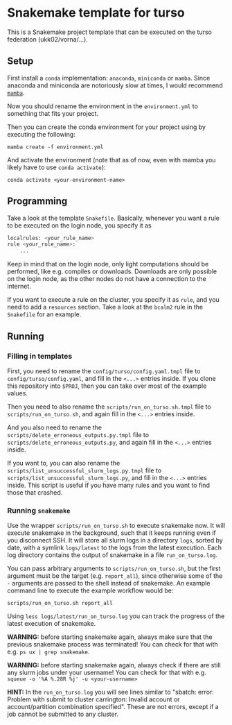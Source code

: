 # Snakemake template for turso

This is a Snakemake project template that can be executed on the turso federation (ukk02/vorna/...).

## Setup

First install a `conda` implementation: `anaconda`, `miniconda` or `mamba`.
Since anaconda and miniconda are notoriously slow at times, I would recommend [`mamba`](https://github.com/conda-forge/miniforge#mambaforge).

Now you should rename the environment in the `environment.yml` to something that fits your project.

Then you can create the conda environment for your project using by executing the following:
```shell
mamba create -f environment.yml
```

And activate the environment (note that as of now, even with mamba you likely have to use `conda activate`):
```shell
conda activate <your-environment-name>
```

## Programming

Take a look at the template `Snakefile`.
Basically, whenever you want a rule to be executed on the login node, you specify it as
```python
localrules: <your_rule_name>
rule <your_rule_name>:
    ...
```
Keep in mind that on the login node, only light computations should be performed, like e.g. compiles or downloads.
Downloads are only possible on the login node, as the other nodes do not have a connection to the internet.

If you want to execute a rule on the cluster, you specify it as `rule`, and you need to add a `resources` section. Take a look at the `bcalm2` rule in the `Snakefile` for an example.

## Running

### Filling in templates

First, you need to rename the `config/turso/config.yaml.tmpl` file to `config/turso/config.yaml`, and fill in the `<...>` entries inside.
If you clone this repository into `$PROJ`, then you can take over most of the example values.

Then you need to also rename the `scripts/run_on_turso.sh.tmpl` file to `scripts/run_on_turso.sh`, and again fill in the `<...>` entries inside.

And you also need to rename the `scripts/delete_erroneous_outputs.py.tmpl` file to `scripts/delete_erroneous_outputs.py`, and again fill in the `<...>` entries inside.

If you want to, you can also rename the `scripts/list_unsuccessful_slurm_logs.py.tmpl` file to `scripts/list_unsuccessful_slurm_logs.py`, and fill in the `<...>` entries inside.
This script is useful if you have many rules and you want to find those that crashed.

### Running `snakemake`

Use the wrapper `scripts/run_on_turso.sh` to execute snakemake now.
It will execute snakemake in the background, such that it keeps running even if you disconnect SSH.
It will store all slurm logs in a directory `logs`, sorted by date, with a symlink `logs/latest` to the logs from the latest execution.
Each log directory contains the output of snakemake in a file `run_on_turso.log`.

You can pass arbitrary arguments to `scripts/run_on_turso.sh`, but the first argument must be the target (e.g. `report_all`), since otherwise some of the `-` arguments are passed to the shell instead of snakemake.
An example command line to execute the example workflow would be:
```shell
scripts/run_on_turso.sh report_all
```

Using `less logs/latest/run_on_turso.log` you can track the progress of the latest execution of snakemake.

**WARNING:** before starting snakemake again, always make sure that the previous snakemake process was terminated! You can check for that with e.g. `ps ux | grep snakemake`.

**WARNING:** before starting snakemake again, always check if there are still any slurm jobs under your username! You can check for that with e.g. `squeue -o '%A %.28R %j' -u <your-username>`

**HINT:** In the `run_on_turso.log` you will see lines similar to "sbatch: error: Problem with submit to cluster carrington: Invalid account or account/partition combination specified". These are not errors, except if a job cannot be submitted to any cluster.